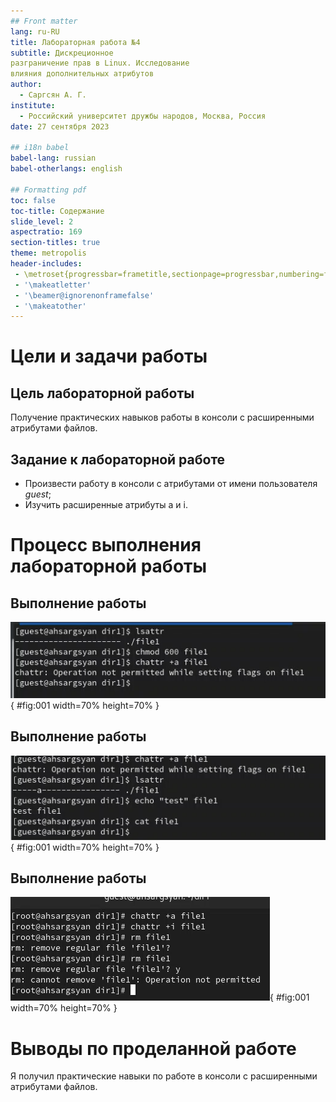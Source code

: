 ```yaml
---
## Front matter
lang: ru-RU
title: Лабораторная работа №4
subtitle: Дискреционное
разграничение прав в Linux. Исследование
влияния дополнительных атрибутов
author:
  - Саргсян А. Г.
institute:
  - Российский университет дружбы народов, Москва, Россия
date: 27 сентября 2023

## i18n babel
babel-lang: russian
babel-otherlangs: english

## Formatting pdf
toc: false
toc-title: Содержание
slide_level: 2
aspectratio: 169
section-titles: true
theme: metropolis
header-includes:
 - \metroset{progressbar=frametitle,sectionpage=progressbar,numbering=fraction}
 - '\makeatletter'
 - '\beamer@ignorenonframefalse'
 - '\makeatother'
---
```


# Цели и задачи работы

## Цель лабораторной работы

Получение практических навыков работы в консоли с расширенными
атрибутами файлов.

## Задание к лабораторной работе

- Произвести работу в консоли с атрибутами от имени пользователя *guest*;
- Изучить расширенные атрибуты a и i.

# Процесс выполнения лабораторной работы

## Выполнение работы

![Добавление пользователей в группу](image/lab4_1.png){ #fig:001 width=70% height=70% }

## Выполнение работы

![Информация о пользователях](image/lab4_2.png){ #fig:001 width=70% height=70% }

## Выполнение работы

![Информация о пользователях](image/lab4_3.png){ #fig:001 width=70% height=70% }


# Выводы по проделанной работе

Я получил практические навыки по работе в консоли с расширенными
атрибутами файлов.

